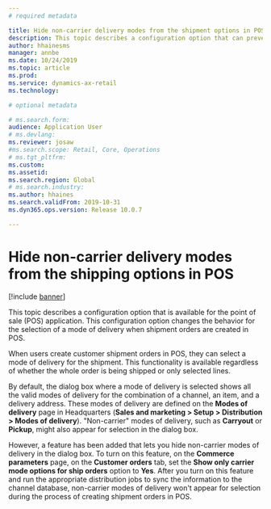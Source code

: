 ```yaml
---
# required metadata

title: Hide non-carrier delivery modes from the shipment options in POS
description: This topic describes a configuration option that can prevent non-carrier modes of delivery from appearing for selection when shipment orders are created in the point of sale (POS) application.
author: hhainesms
manager: annbe
ms.date: 10/24/2019
ms.topic: article
ms.prod: 
ms.service: dynamics-ax-retail
ms.technology: 

# optional metadata

# ms.search.form: 
audience: Application User
# ms.devlang: 
ms.reviewer: josaw
#ms.search.scope: Retail, Core, Operations
# ms.tgt_pltfrm: 
ms.custom: 
ms.assetid: 
ms.search.region: Global
# ms.search.industry: 
ms.author: hhaines
ms.search.validFrom: 2019-10-31
ms.dyn365.ops.version: Release 10.0.7

---
```


# Hide non-carrier delivery modes from the shipping options in POS


[!include [banner](includes/banner.md)]

This topic describes a configuration option that is available for the point of sale (POS) application. This configuration option changes the behavior for the selection of a mode of delivery when shipment orders are created in POS.

When users create customer shipment orders in POS, they can select a mode of delivery for the shipment. This functionality is available regardless of whether the whole order is being shipped or only selected lines.

By default, the dialog box where a mode of delivery is selected shows all the valid modes of delivery for the combination of a channel, an item, and a delivery address. These modes of delivery are defined on the **Modes of delivery** page in Headquarters (**Sales and marketing \> Setup \> Distribution \> Modes of delivery**). "Non-carrier" modes of delivery, such as **Carryout** or **Pickup**, might also appear for selection in the dialog box.

However, a feature has been added that lets you hide non-carrier modes of delivery in the dialog box. To turn on this feature, on the **Commerce parameters** page, on the **Customer orders** tab, set the **Show only carrier mode options for ship orders** option to **Yes**. After you turn on this feature and run the appropriate distribution jobs to sync the information to the channel database, non-carrier modes of delivery won't appear for selection during the process of creating shipment orders in POS.

